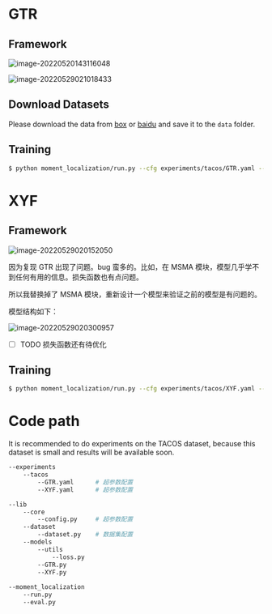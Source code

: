 # GTR

## Framework

![image-20220520143116048](https://xyf-image.oss-cn-beijing.aliyuncs.com/img/202205201431632.png)

![image-20220529021018433](https://xyf-image.oss-cn-beijing.aliyuncs.com/img/202205290210499.png)

## Download Datasets

Please download the data from [box](https://rochester.box.com/s/swu6rlqcdlebvwml8dyescmi7ra0owc5) or [baidu](https://pan.baidu.com/s/1pwo6lK71_ebit_hWykvgqQ?pwd=1mw4) and save it to the `data` folder.



## Training

```sh
$ python moment_localization/run.py --cfg experiments/tacos/GTR.yaml --verbose --tag base
```



# XYF

## Framework

![image-20220529020152050](https://xyf-image.oss-cn-beijing.aliyuncs.com/img/202205290201230.png)

因为复现 GTR 出现了问题。bug 蛮多的。比如，在 MSMA 模块，模型几乎学不到任何有用的信息。损失函数也有点问题。

所以我替换掉了 MSMA 模块，重新设计一个模型来验证之前的模型是有问题的。

模型结构如下：

![image-20220529020300957](https://xyf-image.oss-cn-beijing.aliyuncs.com/img/202205290203018.png)

- [ ] TODO 损失函数还有待优化



## Training

```sh
$ python moment_localization/run.py --cfg experiments/tacos/XYF.yaml --verbose --tag base
```



# Code path

It is recommended to do experiments on the TACOS dataset, because this dataset is small and results will be available soon.

```sh
--experiments
	--tacos
		--GTR.yaml		# 超参数配置
		--XYF.yaml		# 超参数配置

--lib
	--core
		--config.py		# 超参数配置
	--dataset
		--dataset.py	# 数据集配置
	--models
		--utils
			--loss.py	
		--GTR.py
		--XYF.py
		
--moment_localization
	--run.py
	--eval.py
```



























